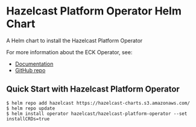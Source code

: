 # Hazelcast Platform Operator Helm Chart

A Helm chart to install the Hazelcast Platform Operator

For more information about the ECK Operator, see:
- [Documentation](https://docs.hazelcast.com/operator/latest/)
- [GitHub repo](https://github.com/hazelcast/hazelcast-platform-operator)

## Quick Start with Hazelcast Platform Operator

    $ helm repo add hazelcast https://hazelcast-charts.s3.amazonaws.com/
    $ helm repo update
    $ helm install operator hazelcast/hazelcast-platform-operator --set installCRDs=true